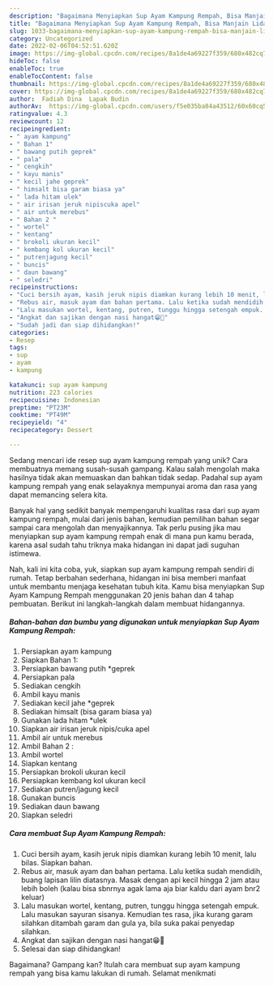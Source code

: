 ```yaml
---
description: "Bagaimana Menyiapkan Sup Ayam Kampung Rempah, Bisa Manjain Lidah"
title: "Bagaimana Menyiapkan Sup Ayam Kampung Rempah, Bisa Manjain Lidah"
slug: 1033-bagaimana-menyiapkan-sup-ayam-kampung-rempah-bisa-manjain-lidah
category: Uncategorized
date: 2022-02-06T04:52:51.620Z
image: https://img-global.cpcdn.com/recipes/8a1de4a69227f359/680x482cq70/sup-ayam-kampung-rempah-foto-resep-utama.jpg
hideToc: false
enableToc: true
enableTocContent: false
thumbnail: https://img-global.cpcdn.com/recipes/8a1de4a69227f359/680x482cq70/sup-ayam-kampung-rempah-foto-resep-utama.jpg
cover: https://img-global.cpcdn.com/recipes/8a1de4a69227f359/680x482cq70/sup-ayam-kampung-rempah-foto-resep-utama.jpg
author:  Fadiah Dina  Lapak Budin
authorAv:  https://img-global.cpcdn.com/users/f5e035ba84a43512/60x60cq50/avatar.jpg
ratingvalue: 4.3
reviewcount: 12
recipeingredient:
- " ayam kampung"
- " Bahan 1"
- " bawang putih geprek"
- " pala"
- " cengkih"
- " kayu manis"
- " kecil jahe geprek"
- " himsalt bisa garam biasa ya"
- " lada hitam ulek"
- " air irisan jeruk nipiscuka apel"
- " air untuk merebus"
- " Bahan 2 "
- " wortel"
- " kentang"
- " brokoli ukuran kecil"
- " kembang kol ukuran kecil"
- " putrenjagung kecil"
- " buncis"
- " daun bawang"
- " seledri"
recipeinstructions:
- "Cuci bersih ayam, kasih jeruk nipis diamkan kurang lebih 10 menit, lalu bilas. Siapkan bahan."
- "Rebus air, masuk ayam dan bahan pertama. Lalu ketika sudah mendidih, buang lapisan lilin diatasnya. Masak dengan api kecil hingga 2 jam atau lebih boleh (kalau bisa sbnrnya agak lama aja biar kaldu dari ayam bnr2 keluar)"
- "Lalu masukan wortel, kentang, putren, tunggu hingga setengah empuk. Lalu masukan sayuran sisanya. Kemudian tes rasa, jika kurang garam silahkan ditambah garam dan gula ya, bila suka pakai penyedap silahkan."
- "Angkat dan sajikan dengan nasi hangat😁🎊"
- "Sudah jadi dan siap dihidangkan!"
categories:
- Resep
tags:
- sup
- ayam
- kampung

katakunci: sup ayam kampung 
nutrition: 223 calories
recipecuisine: Indonesian
preptime: "PT23M"
cooktime: "PT49M"
recipeyield: "4"
recipecategory: Dessert

---
```



Sedang mencari ide resep sup ayam kampung rempah yang unik? Cara membuatnya memang susah-susah gampang. Kalau salah mengolah maka hasilnya tidak akan memuaskan dan bahkan tidak sedap. Padahal sup ayam kampung rempah yang enak selayaknya mempunyai aroma dan rasa yang dapat memancing selera kita.




Banyak hal yang sedikit banyak mempengaruhi kualitas rasa dari sup ayam kampung rempah, mulai dari jenis bahan, kemudian pemilihan bahan segar sampai cara mengolah dan menyajikannya. Tak perlu pusing jika mau menyiapkan sup ayam kampung rempah enak di mana pun kamu berada, karena asal sudah tahu triknya maka hidangan ini dapat jadi suguhan istimewa.


Nah, kali ini kita coba, yuk, siapkan sup ayam kampung rempah sendiri di rumah. Tetap berbahan sederhana, hidangan ini bisa memberi manfaat untuk membantu menjaga kesehatan tubuh kita. Kamu bisa menyiapkan Sup Ayam Kampung Rempah menggunakan 20 jenis bahan dan 4 tahap pembuatan. Berikut ini langkah-langkah dalam membuat hidangannya.

<!--inarticleads1-->

##### Bahan-bahan dan bumbu yang digunakan untuk menyiapkan Sup Ayam Kampung Rempah:

1. Persiapkan  ayam kampung
1. Siapkan  Bahan 1:
1. Persiapkan  bawang putih *geprek
1. Persiapkan  pala
1. Sediakan  cengkih
1. Ambil  kayu manis
1. Sediakan  kecil jahe *geprek
1. Sediakan  himsalt (bisa garam biasa ya)
1. Gunakan  lada hitam *ulek
1. Siapkan  air irisan jeruk nipis/cuka apel
1. Ambil  air untuk merebus
1. Ambil  Bahan 2 :
1. Ambil  wortel
1. Siapkan  kentang
1. Persiapkan  brokoli ukuran kecil
1. Persiapkan  kembang kol ukuran kecil
1. Sediakan  putren/jagung kecil
1. Gunakan  buncis
1. Sediakan  daun bawang
1. Siapkan  seledri




<!--inarticleads2-->

##### Cara membuat Sup Ayam Kampung Rempah:

1. Cuci bersih ayam, kasih jeruk nipis diamkan kurang lebih 10 menit, lalu bilas. Siapkan bahan.
1. Rebus air, masuk ayam dan bahan pertama. Lalu ketika sudah mendidih, buang lapisan lilin diatasnya. Masak dengan api kecil hingga 2 jam atau lebih boleh (kalau bisa sbnrnya agak lama aja biar kaldu dari ayam bnr2 keluar)
1. Lalu masukan wortel, kentang, putren, tunggu hingga setengah empuk. Lalu masukan sayuran sisanya. Kemudian tes rasa, jika kurang garam silahkan ditambah garam dan gula ya, bila suka pakai penyedap silahkan.
1. Angkat dan sajikan dengan nasi hangat😁🎊
1. Selesai dan siap dihidangkan!



Bagaimana? Gampang kan? Itulah cara membuat sup ayam kampung rempah yang bisa kamu lakukan di rumah. Selamat menikmati
